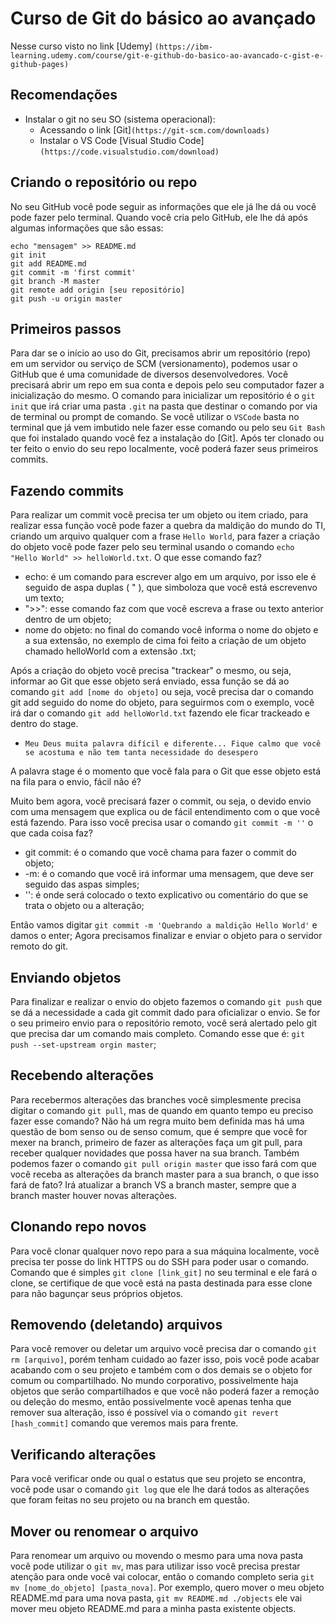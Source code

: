 # Curso de Git do básico ao avançado
Nesse curso visto no link [Udemy] `(https://ibm-learning.udemy.com/course/git-e-github-do-basico-ao-avancado-c-gist-e-github-pages)`

## Recomendações
- Instalar o git no seu SO (sistema operacional):
    - Acessando o link [Git]`(https://git-scm.com/downloads)`
    - Instalar o VS Code [Visual Studio Code]`(https://code.visualstudio.com/download)`

## Criando o repositório ou repo

No seu GitHub você pode seguir as informações que ele já lhe dá ou você pode fazer pelo terminal.
Quando você cria pelo GitHub, ele lhe dá após algumas informações que são essas:
```
echo "mensagem" >> README.md
git init
git add README.md
git commit -m 'first commit'
git branch -M master
git remote add origin [seu repositório]
git push -u origin master
```

## Primeiros passos
Para dar se o início ao uso do Git, precisamos abrir um repositório (repo) em um servidor ou serviço de SCM (versionamento), podemos usar o GitHub que é uma comunidade de diversos desenvolvedores.
Você precisará abrir um repo em sua conta e depois pelo seu computador fazer a inicialização do mesmo.
O comando para inicializar um repositório é o ```git init``` que irá criar uma pasta ```.git``` na pasta que destinar o comando por via de terminal ou prompt de comando.
Se você utilizar o ```VSCode``` basta no terminal que já vem imbutido nele fazer esse comando ou pelo seu ```Git Bash``` que foi instalado quando você fez a instalação do [Git].
Após ter clonado ou ter feito o envio do seu repo localmente, você poderá fazer seus primeiros commits.

## Fazendo commits
Para realizar um commit você precisa ter um objeto ou item criado, para realizar essa função você pode fazer a quebra da maldição do mundo do TI, criando um arquivo qualquer com a frase ```Hello World```, para fazer a criação do objeto você pode fazer pelo seu terminal usando o comando ```echo "Hello World" >> helloWorld.txt```.
O que esse comando faz?
- echo: é um comando para escrever algo em um arquivo, por isso ele é seguido de aspa duplas ( " ), que simboloza que você está escrevenvo um texto;
- ">>": esse comando faz com que você escreva a frase ou texto anterior dentro de um objeto;
- nome do objeto: no final do comando você informa o nome do objeto e a sua extensão, no exemplo de cima foi feito a criação de um objeto chamado helloWorld com a extensão .txt;

Após a criação do objeto você precisa "trackear" o mesmo, ou seja, informar ao Git que esse objeto será enviado, essa função se dá ao comando ```git add [nome do objeto]``` ou seja, você precisa dar o comando git add seguido do nome do objeto, para seguirmos com o exemplo, você irá dar o comando ```git add helloWorld.txt``` fazendo ele ficar trackeado e dentro do stage. 
- ```Meu Deus muita palavra difícil e diferente... Fique calmo que você se acostuma e não tem tanta necessidade do desespero```

A palavra stage é o momento que você fala para o Git que esse objeto está na fila para o envio, fácil não é?

Muito bem agora, você precisará fazer o commit, ou seja, o devido envio com uma mensagem que explica ou de fácil entendimento com o que você está fazendo.
Para isso você precisa usar o comando ```git commit -m ''``` o que cada coisa faz?
- git commit: é o comando que você chama para fazer o commit do objeto;
- -m: é o comando que você irá informar uma mensagem, que deve ser seguido das aspas simples;
- '': é onde será colocado o texto explicativo ou comentário do que se trata o objeto ou a alteração;

Então vamos digitar ```git commit -m 'Quebrando a maldição Hello World'``` e damos o enter;
Agora precisamos finalizar e enviar o objeto para o servidor remoto do git.

## Enviando objetos

Para finalizar e realizar o envio do objeto fazemos o comando ```git push``` que se dá a necessidade a cada git commit dado para oficializar o envio.
Se for o seu primeiro envio para o repositório remoto, você será alertado pelo git que precisa dar um comando mais completo.
Comando esse que é: ```git push --set-upstream orgin master```;

## Recebendo alterações

Para recebermos alterações das branches você simplesmente precisa digitar o comando ```git pull```, mas de quando em quanto tempo eu preciso fazer esse comando? Não há um regra muito bem definida mas há uma questão de bom senso ou de senso comum, que é sempre que você for mexer na branch, primeiro de fazer as alterações faça um git pull, para receber qualquer novidades que possa haver na sua branch.
Também podemos fazer o comando ```git pull origin master``` que isso fará com que você receba as alterações da branch master para a sua branch, o que isso fará de fato? Irá atualizar a branch VS a branch master, sempre que a branch master houver novas alterações.

## Clonando repo novos

Para você clonar qualquer novo repo para a sua máquina localmente, você precisa ter posse do link HTTPS ou do SSH para poder usar o comando.
Comando que é simples ```git clone [link_git]``` no seu terminal e ele fará o clone, se certifique de que você está na pasta destinada para esse clone para não bagunçar seus próprios objetos.

## Removendo (deletando) arquivos

Para você remover ou deletar um arquivo você precisa dar o comando ```git rm [arquivo]```, porém tenham cuidado ao fazer isso, pois você pode acabar acabando com o seu projeto e também com o dos demais se o objeto for comum ou compartilhado.
No mundo corporativo, possivelmente haja objetos que serão compartilhados e que você não poderá fazer a remoção ou deleção do mesmo, então possivelmente você apenas tenha que remover sua alteração, isso é possível via o comando ```git revert [hash_commit]``` comando que veremos mais para frente.

## Verificando alterações

Para você verificar onde ou qual o estatus que seu projeto se encontra, você pode usar o comando ```git log``` que ele lhe dará todos as alterações que foram feitas no seu projeto ou na branch em questão.

## Mover ou renomear o arquivo

Para renomear um arquivo ou movendo o mesmo para uma nova pasta você pode utilizar o ```git mv```, mas para utilizar isso você precisa prestar atenção para onde você vai colocar, então o comando completo seria ```git mv [nome_do_objeto] [pasta_nova]```.
Por exemplo, quero mover o meu objeto README.md para uma nova pasta, ```git mv README.md ./objects``` ele vai mover meu objeto README.md para a minha pasta existente objects.